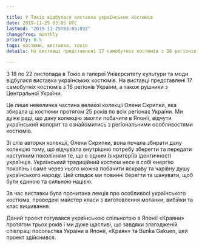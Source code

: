 ```yaml
---

title: У Токіо відбулася виставка українських костюмів
date: 2019-11-25 03:05 UTC
lastmod: "2019-11-25T03:05:03Z"
changefreq: monthly
priority: 0.5
tags: костюми, виставка, токіо
details: На виставці представлені 17 самобутніх костюмів з 16 регіонів України, а також рушники з Центральної України.

---
```


З 18 по 22 листопада в Токіо в галереї Університету культури та моди відбулася виставка українських костюмів. На виставці представлені 17 самобутніх костюмів з 16 регіонів України, а також рушники з Центральної України.

Це лише невеличка частина великої колекціі Олени Скрипки, яка збирала ці костюми протягом 25 років по всіх регіонах України. Ми дуже раді, що дану колекцію змогли побачити в Японії, відчути український колорит та ознайомитись з регіональними особливостями костюмів.

Зі слів авторки колекціі, Олени Скрипки, вона почала збирати дану колекцію тому, що відчувала внутрішню потребу зберегти та передати наступним поколінням те, що є одним із критеріїв ідентичності українців. Український традиційний костюм  несе в собі енергію поколінь і саме через нього можна побачити яскраву та чарівну душу українського народу. Цей спадок ми повинні берегти та шанувати, щоб бути єдиною та сильною нацією.

За час виставки була прочитана лекція про особливосі українського костюма, проведені майстер класи з виготовлення мотанки, вибійки та клас вишивання.

Даний проект готувався українською спільнотою в Японії «Краяни» протягом трьох років і ми дуже щасливі, що завдяки злагодженій співпраці посольства України в Японії, «Краян» та Bunka Gakuen, цей проект здійснився.
